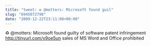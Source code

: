 ```yaml
---
title: "tweet: ♻ @motters: Microsoft found guil"
slug: "6945072798"
date: "2009-12-22T23:11:08+00:00"
---
```

♻ @motters: Microsoft found guilty of software patent infringement http://tinyurl.com/y9oe5un sales of MS Word and Office prohibited